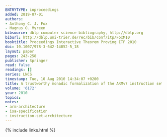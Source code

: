 ```yaml
---
ENTRYTYPE: inproceedings
added: 2019-07-01
authors:
- Anthony C. J. Fox
- Magnus O. Myreen
bibsource: dblp computer science bibliography, http://dblp.org
biburl: http://dblp.uni-trier.de/rec/bib/conf/itp/FoxM10
booktitle: Proceedings Interactive Theorem Proving ITP 2010
doi: 10.1007/978-3-642-14052-5_18
layout: paper
pages: 243-258
publisher: Springer
read: false
readings: []
series: LNCS
timestamp: Tue, 10 Aug 2010 14:34:07 +0200
title: A trustworthy monadic formalization of the ARMv7 instruction set architecture
volume: '6172'
year: 2010
topics:
notes:
- arm-architecture
- isa-specification
- instruction-set-architecture
---
```


{% include links.html %}
